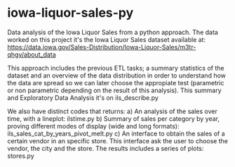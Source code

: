# iowa-liquor-sales-py
Data analysis of the Iowa Liquor Sales from a python approach. The data worked on this project it's the Iowa Liquor Sales dataset available at: https://data.iowa.gov/Sales-Distribution/Iowa-Liquor-Sales/m3tr-qhgy/about_data

This approach includes the previous ETL tasks; a summary statistics of the dataset and an overview of the data distribution in order to understand how the data are spread so we can later choose the appropiate test (parametric or non parametric depending on the result of this analysis). This summary and Exploratory Data Analysis it's on ils_describe.py


We also have distinct codes that returns:
a) An analysis of the sales over time, with a lineplot: ilstime.py
b) Summary of sales per category by year, proving different modes of display (wide and long formats): ils_sales_cat_by_years_pivot_melt.py
c) An interface to obtain the sales of a certain vendor in an specific store. This interface ask the user to choose the vendor, the city and the store. The results includes a series of plots: stores.py
